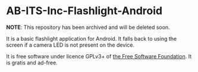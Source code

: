 # AB-ITS-Inc-Flashlight-Android

**NOTE**: This repository has been archived and will be deleted soon.

It is a basic flashlight application for Android.
It falls back to using the screen if a camera LED is not present on the device.

It is free software under licence GPLv3+ of [the Free Software Foundation](https://fsf.org/).
It is gratis and ad-free.
